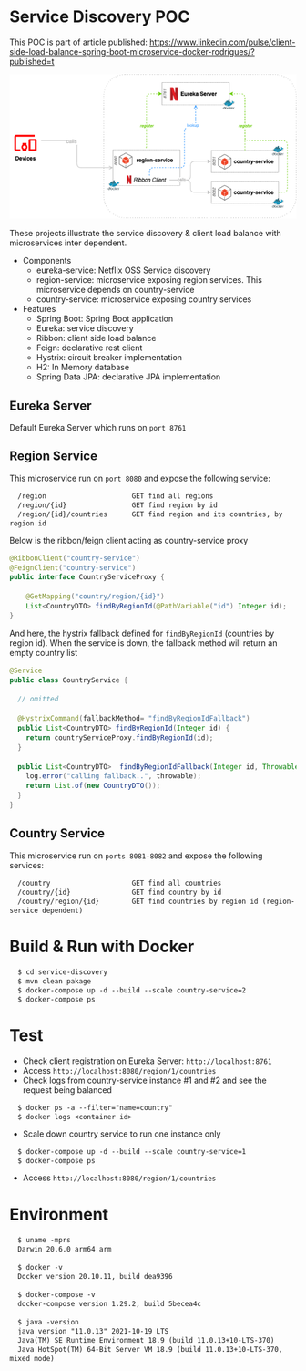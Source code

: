 # Service Discovery POC
This POC is part of article published:
https://www.linkedin.com/pulse/client-side-load-balance-spring-boot-microservice-docker-rodrigues/?published=t

![Service Discovery POC](Service%20Discovery%20POC.drawio.png)

These projects illustrate the service discovery & client load balance with microservices inter dependent.
- Components
  - eureka-service: Netflix OSS Service discovery 
  - region-service: microservice exposing region services. This microservice depends on country-service
  - country-service: microservice exposing country services
- Features
  - Spring Boot: Spring Boot application
  - Eureka: service discovery  
  - Ribbon: client side load balance
  - Feign: declarative rest client 
  - Hystrix: circuit breaker implementation
  - H2: In Memory database
  - Spring Data JPA: declarative JPA implementation   

## Eureka Server
Default Eureka Server which runs on `port 8761`

## Region Service
This microservice run on `port 8080` and expose the following service:
````shell
  /region                     GET find all regions
  /region/{id}                GET find region by id
  /region/{id}/countries      GET find region and its countries, by region id
````

Below is the ribbon/feign client acting as country-service proxy 
````java
@RibbonClient("country-service")
@FeignClient("country-service")
public interface CountryServiceProxy {

    @GetMapping("country/region/{id}")
    List<CountryDTO> findByRegionId(@PathVariable("id") Integer id);
}
````
And here, the hystrix fallback defined for `findByRegionId` (countries by region id).
When the service is down, the fallback method will return an empty country list
````java
@Service
public class CountryService {
    
  // omitted
  
  @HystrixCommand(fallbackMethod= "findByRegionIdFallback")
  public List<CountryDTO> findByRegionId(Integer id) {
    return countryServiceProxy.findByRegionId(id);
  }

  public List<CountryDTO>  findByRegionIdFallback(Integer id, Throwable throwable){
    log.error("calling fallback..", throwable);
    return List.of(new CountryDTO());
  }
}

````
## Country Service
This microservice run on `ports 8081-8082` and expose the following services:
````shell
  /country                    GET find all countries
  /country/{id}               GET find country by id
  /country/region/{id}        GET find countries by region id (region-service dependent)
````

# Build & Run with Docker
````shell
  $ cd service-discovery
  $ mvn clean pakage
  $ docker-compose up -d --build --scale country-service=2
  $ docker-compose ps
````

# Test
- Check client registration on Eureka Server: `http://localhost:8761`
- Access `http://localhost:8080/region/1/countries`
- Check logs from country-service instance #1 and #2 and see the request being balanced
````shell
  $ docker ps -a --filter="name=country"
  $ docker logs <container id>
````
- Scale down country service to run one instance only
````shell
  $ docker-compose up -d --build --scale country-service=1
  $ docker-compose ps
````
- Access `http://localhost:8080/region/1/countries`

# Environment
````shell
  $ uname -mprs
  Darwin 20.6.0 arm64 arm
  
  $ docker -v
  Docker version 20.10.11, build dea9396
  
  $ docker-compose -v
  docker-compose version 1.29.2, build 5becea4c
  
  $ java -version
  java version "11.0.13" 2021-10-19 LTS
  Java(TM) SE Runtime Environment 18.9 (build 11.0.13+10-LTS-370)
  Java HotSpot(TM) 64-Bit Server VM 18.9 (build 11.0.13+10-LTS-370, mixed mode)
````